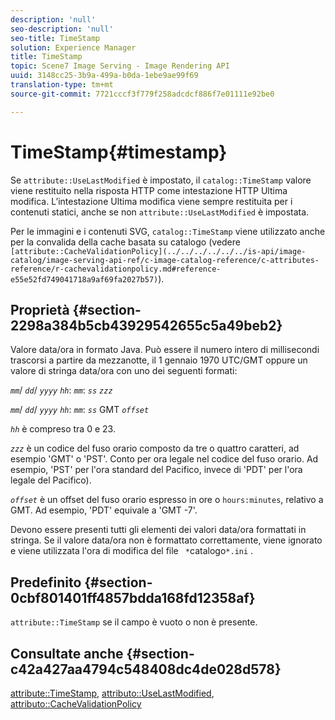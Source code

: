 ```yaml
---
description: 'null'
seo-description: 'null'
seo-title: TimeStamp
solution: Experience Manager
title: TimeStamp
topic: Scene7 Image Serving - Image Rendering API
uuid: 3148cc25-3b9a-499a-b0da-1ebe9ae99f69
translation-type: tm+mt
source-git-commit: 7721cccf3f779f258adcdcf886f7e01111e92be0

---
```



# TimeStamp{#timestamp}

Se `attribute::UseLastModified` è impostato, il `catalog::TimeStamp` valore viene restituito nella risposta HTTP come intestazione HTTP Ultima modifica. L’intestazione Ultima modifica viene sempre restituita per i contenuti statici, anche se non `attribute::UseLastModified` è impostata.

Per le immagini e i contenuti SVG, `catalog::TimeStamp` viene utilizzato anche per la convalida della cache basata su catalogo (vedere ` [attribute::CacheValidationPolicy](../../../../../../is-api/image-catalog/image-serving-api-ref/c-image-catalog-reference/c-attributes-reference/r-cachevalidationpolicy.md#reference-e55e52fd749041718a9af69fa2027b57)`).

## Proprietà {#section-2298a384b5cb43929542655c5a49beb2}

Valore data/ora in formato Java. Può essere il numero intero di millisecondi trascorsi a partire da mezzanotte, il 1 gennaio 1970 UTC/GMT oppure un valore di stringa data/ora con uno dei seguenti formati:

*`mm`*/ *`dd`*/ *`yyyy`* *`hh`*: *`mm`*: *`ss`* *`zzz`*

*`mm`*/ *`dd`*/ *`yyyy`* *`hh`*: *`mm`*: *`ss`* GMT *`offset`*

*`hh`* è compreso tra 0 e 23.

*`zzz`* è un codice del fuso orario composto da tre o quattro caratteri, ad esempio &#39;GMT&#39; o &#39;PST&#39;. Conto per ora legale nel codice del fuso orario. Ad esempio, &#39;PST&#39; per l&#39;ora standard del Pacifico, invece di &#39;PDT&#39; per l&#39;ora legale del Pacifico).

*`offset`* è un offset del fuso orario espresso in ore o `hours:minutes`, relativo a GMT. Ad esempio, &#39;PDT&#39; equivale a &#39;GMT -7&#39;.

Devono essere presenti tutti gli elementi dei valori data/ora formattati in stringa. Se il valore data/ora non è formattato correttamente, viene ignorato e viene utilizzata l&#39;ora di modifica del file ` *`catalogo`*.ini` .

## Predefinito {#section-0cbf801401ff4857bdda168fd12358af}

`attribute::TimeStamp` se il campo è vuoto o non è presente.

## Consultate anche {#section-c42a427aa4794c548408dc4de028d578}

[attribute::TimeStamp](../../../../../../is-api/image-catalog/image-serving-api-ref/c-image-catalog-reference/c-attributes-reference/r-timestamp.md#reference-4213c599a64942ee8cb9d80696b08296), [attributo::UseLastModified](../../../../../../is-api/image-catalog/image-serving-api-ref/c-image-catalog-reference/c-attributes-reference/r-uselastmodified.md#reference-73ecc421e6864a38aec5a4775f06b8e8), [attributo::CacheValidationPolicy](../../../../../../is-api/image-catalog/image-serving-api-ref/c-image-catalog-reference/c-attributes-reference/r-cachevalidationpolicy.md#reference-e55e52fd749041718a9af69fa2027b57)
